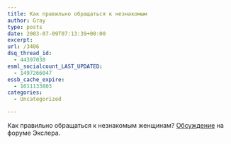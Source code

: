 ```yaml
---
title: Как правильно обращаться к незнакомым
author: Gray
type: posts
date: 2003-07-09T07:13:39+00:00
excerpt:
url: /3406
dsq_thread_id:
  - 44397030
esml_socialcount_LAST_UPDATED:
  - 1497266047
essb_cache_expire:
  - 1611133803
categories:
  - Uncategorized

---
```








Как правильно обращаться к незнакомым женщинам? <a href="http://forum.exler.ru/vb/showthread.php?s=&#038;threadid=35485" target="_blank">Обсуждение</a> на форуме Экслера.